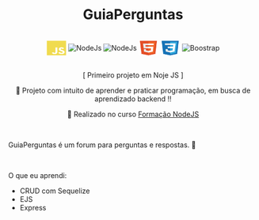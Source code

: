 <h1 align="center">
    GuiaPerguntas
</h1>
<div style="display: inline_block" align="center"><br>
  <img align="center" alt="Js" height="30" width="40" src="https://raw.githubusercontent.com/devicons/devicon/master/icons/javascript/javascript-plain.svg">
  <img align="center" alt="NodeJs" height="30" width="40" src="https://cdn.jsdelivr.net/gh/devicons/devicon/icons/nodejs/nodejs-plain.svg">
  <img align="center" alt="NodeJs" height="30" width="40" src="https://cdn.jsdelivr.net/gh/devicons/devicon/icons/mysql/mysql-original.svg">
  <img align="center" alt="HTML" height="30" width="40" src="https://raw.githubusercontent.com/devicons/devicon/master/icons/html5/html5-original.svg">
  <img align="center" alt="CSS" height="30" width="40" src="https://raw.githubusercontent.com/devicons/devicon/master/icons/css3/css3-original.svg">
  <img align="center" alt="Boostrap" height="30" width="40" src="https://cdn.jsdelivr.net/gh/devicons/devicon/icons/bootstrap/bootstrap-plain-wordmark.svg">
</div>
<br>
<p align="center">
    [ Primeiro projeto em Noje JS ]
</p>

<p align="center">
    🚀 Projeto com intuito de aprender e praticar programação, em busca de aprendizado backend !!
</p>
<p align="center">
    🚀 Realizado no curso <a href="https://www.udemy.com/course/formacao-nodejs/">Formação NodeJS</a>
</p>


<br>
<p align="justify">
    GuiaPerguntas é um forum para perguntas e respostas. 📝
</p>
<br>
<p>
    O que eu aprendi:        
</p>
<ul>    
    <li>
        CRUD com Sequelize
    </li>
    <li>
        EJS
    </li> 
  <li>
        Express
   </li>
</ul>

